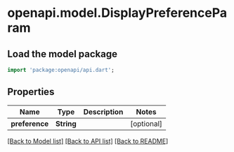 # openapi.model.DisplayPreferenceParam

## Load the model package
```dart
import 'package:openapi/api.dart';
```

## Properties
Name | Type | Description | Notes
------------ | ------------- | ------------- | -------------
**preference** | **String** |  | [optional] 

[[Back to Model list]](../README.md#documentation-for-models) [[Back to API list]](../README.md#documentation-for-api-endpoints) [[Back to README]](../README.md)



